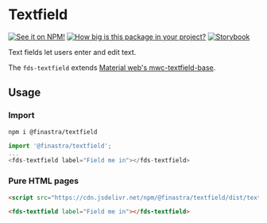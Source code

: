 # Textfield

[![See it on NPM!](https://img.shields.io/npm/v/@finastra/textfield?style=for-the-badge)](https://www.npmjs.com/package/@finastra/textfield)
[![How big is this package in your project?](https://img.shields.io/bundlephobia/minzip/@finastra/textfield?style=for-the-badge)](https://bundlephobia.com/result?p=@finastra/textfield')
[![Storybook](https://shields.io/badge/-Play%20with%20this%20web%20component-2a0481?logo=storybook&style=for-the-badge)](https://finastra.github.io/finastra-design-system/?path=/story/forms-textfield--default)

Text fields let users enter and edit text.

The `fds-textfield`  extends [Material web's mwc-textfield-base](https://github.com/material-components/material-web/tree/master/packages/textfield).

## Usage

### Import

```
npm i @finastra/textfield
```

```ts
import '@finastra/textfield';
...
<fds-textfield label="Field me in"></fds-textfield>
```

### Pure HTML pages

```html
<script src="https://cdn.jsdelivr.net/npm/@finastra/textfield/dist/textfield.js"></script>

<fds-textfield label="Field me in"></fds-textfield>
```
